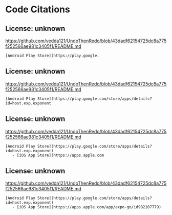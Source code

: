 # Code Citations

## License: unknown
https://github.com/vedda121/UndoThenRedo/blob/43dadf62154725dc8a775f252566ae981c3405f1/README.md

```
[Android Play Store](https://play.google.
```


## License: unknown
https://github.com/vedda121/UndoThenRedo/blob/43dadf62154725dc8a775f252566ae981c3405f1/README.md

```
[Android Play Store](https://play.google.com/store/apps/details?id=host.exp.exponent
```


## License: unknown
https://github.com/vedda121/UndoThenRedo/blob/43dadf62154725dc8a775f252566ae981c3405f1/README.md

```
[Android Play Store](https://play.google.com/store/apps/details?id=host.exp.exponent)
   - [iOS App Store](https://apps.apple.com
```


## License: unknown
https://github.com/vedda121/UndoThenRedo/blob/43dadf62154725dc8a775f252566ae981c3405f1/README.md

```
[Android Play Store](https://play.google.com/store/apps/details?id=host.exp.exponent)
   - [iOS App Store](https://apps.apple.com/app/expo-go/id982107779)
```

